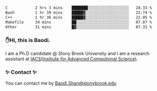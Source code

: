 <!--START_SECTION:waka-->

```txt
C            2 hrs 3 mins    ███████░░░░░░░░░░░░░░░░░░   28.33 %
Bash         1 hr 39 mins    █████▓░░░░░░░░░░░░░░░░░░░   22.74 %
C++          1 hr 36 mins    █████▓░░░░░░░░░░░░░░░░░░░   22.05 %
Makefile     34 mins         ██░░░░░░░░░░░░░░░░░░░░░░░   07.87 %
Other        31 mins         █▓░░░░░░░░░░░░░░░░░░░░░░░   07.31 %
```

<!--END_SECTION:waka-->

### ✋Hi, this is Baodi. 

I am a Ph.D candidate @ Stony Brook University and I am a research assistant at [IACS(Insitiute for Advanced Computional Science)](https://iacs.stonybrook.edu/).

### ✨ Contact ✨

You can contact me by [Baodi.Shan@stonybrook.edu](mailto:Baodi.Shan@stonybrook.edu)





<!--
[![Anurag's GitHub stats](https://github-readme-stats.vercel.app/api?username=lwshanbd&theme=jolly&show_icons=true&count_private=true&include_all_commits=true)](https://github.com/anuraghazra/github-readme-stats)
**lwshanbd/lwshanbd** is a ✨ _special_ ✨ repository because its `README.md` (this file) appears on your GitHub profile.

Here are some ideas to get you started:

- 🔭 I’m currently working on ...
- 🌱 I’m currently learning ...
- 👯 I’m looking to collaborate on ...
- 🤔 I’m looking for help with ...
- 💬 Ask me about ...
- 📫 How to reach me: ...
- 😄 Pronouns: ...
- ⚡ Fun fact: ...
-->
